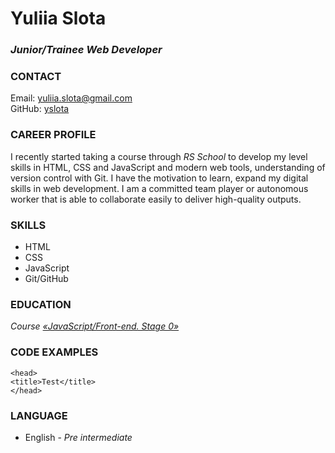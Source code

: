 # **Yuliia Slota**

### *Junior/Trainee Web Developer*

### **CONTACT**

Email:  <yuliia.slota@gmail.com>\
GitHub: [yslota](https://github.com/yuliia-slota)

### **CAREER PROFILE**

I recently started taking a course through _RS School_ to develop my level skills in HTML, CSS and JavaScript and modern web tools, understanding of version control with Git.
I have the motivation to learn, expand my digital skills in web development. I am a committed team player or autonomous worker that is able to collaborate easily to deliver high-quality outputs.

### **SKILLS**

- HTML
- CSS
- JavaScript
- Git/GitHub
### **EDUCATION**

*Сourse [«JavaScript/Front-end. Stage 0»](https://rs.school/courses/javascript-preschool-ru)*

### **CODE EXAMPLES**

    <head>
    <title>Test</title>
    </head>

### **LANGUAGE**

- English - _Pre intermediate_
